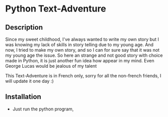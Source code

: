 # Python Text-Adventure

## Description

Since my sweet childhood, I've always wanted to write my own story but I was knowing my lack of skills in story telling due to my young age.
And now, I tried to make my own story, and so I can for sure say that it was not my young age the issue.
So here an strange and not good story with choice made in Python, it is just another fun idea how appear in my mind.
Even George Lucas would be jealous of my talent

This Text-Adventure is in French only, sorry for all the non-french friends, I will update it one day :)

## Installation
- Just run the python program, 
